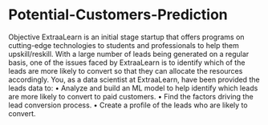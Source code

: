 # Potential-Customers-Prediction

Objective
ExtraaLearn is an initial stage startup that offers programs on cutting-edge technologies to students and professionals to help them upskill/reskill. With a large number of leads being generated on a regular basis, one of the issues faced by ExtraaLearn is to identify which of the leads are more likely to convert so that they can allocate the resources accordingly. You, as a data scientist at ExtraaLearn, have been provided the leads data to:
	• Analyze and build an ML model to help identify which leads are more likely to convert to paid customers.
	• Find the factors driving the lead conversion process.
	• Create a profile of the leads who are likely to convert.

